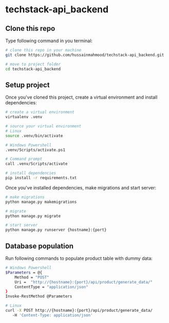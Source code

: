 # techstack-api_backend

## Clone this repo

Type following command in you terminal:

```bash
# clone this repo in your machine
git clone https://github.com/hussainmahmood/techstack-api_backend.git

# move to project folder
cd techstack-api_backend
```

## Setup project

Once you've cloned this project, create a virtual environment and install dependencies:

```bash
# create a virtual environment
virtualenv .venv

# source your virtual environment
# Linux
source .venv/bin/activate

# Windows Powershell
.venv/Scripts/activate.ps1

# Command prompt
call .venv/Scripts/activate

# install dependencies
pip install -r requirements.txt
```

Once you've installed dependencies, make migrations and start server:

```bash
# make migrations
python manage.py makemigrations

# migrate
python manage.py migrate

# start server
python manage.py runserver {hostname}:{port}
```

## Database population

Run following commands to populate product table with dummy data:

```bash
# Windows Powershell
$Parameters = @{
    Method = "POST"
    Uri =  "http://{hostname}:{port}/api/product/generate_data/"
    ContentType = "application/json"
}
Invoke-RestMethod @Parameters

# Linux
curl -X POST http://{hostname}:{port}/api/product/generate_data/
   -H 'Content-Type: application/json'
```

